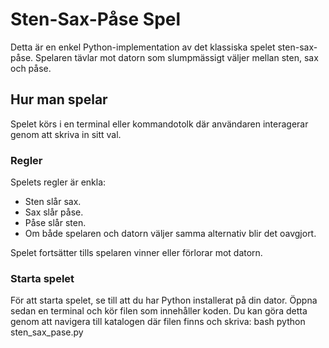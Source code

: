 # Sten-Sax-Påse Spel

Detta är en enkel Python-implementation av det klassiska spelet sten-sax-påse. Spelaren tävlar mot datorn som slumpmässigt väljer mellan sten, sax och påse.

## Hur man spelar

Spelet körs i en terminal eller kommandotolk där användaren interagerar genom att skriva in sitt val.

### Regler

Spelets regler är enkla:
- Sten slår sax.
- Sax slår påse.
- Påse slår sten.
- Om både spelaren och datorn väljer samma alternativ blir det oavgjort.

Spelet fortsätter tills spelaren vinner eller förlorar mot datorn.

### Starta spelet

För att starta spelet, se till att du har Python installerat på din dator. Öppna sedan en terminal och kör filen som innehåller koden. Du kan göra detta genom att navigera till katalogen där filen finns och skriva:
bash
python sten_sax_pase.py
